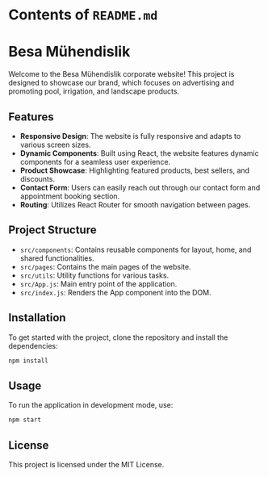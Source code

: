 # Contents of `README.md`

# Besa Mühendislik

Welcome to the Besa Mühendislik corporate website! This project is designed to showcase our brand, which focuses on advertising and promoting pool, irrigation, and landscape products.

## Features

- **Responsive Design**: The website is fully responsive and adapts to various screen sizes.
- **Dynamic Components**: Built using React, the website features dynamic components for a seamless user experience.
- **Product Showcase**: Highlighting featured products, best sellers, and discounts.
- **Contact Form**: Users can easily reach out through our contact form and appointment booking section.
- **Routing**: Utilizes React Router for smooth navigation between pages.

## Project Structure

- `src/components`: Contains reusable components for layout, home, and shared functionalities.
- `src/pages`: Contains the main pages of the website.
- `src/utils`: Utility functions for various tasks.
- `src/App.js`: Main entry point of the application.
- `src/index.js`: Renders the App component into the DOM.

## Installation

To get started with the project, clone the repository and install the dependencies:

```bash
npm install
```

## Usage

To run the application in development mode, use:

```bash
npm start
```

## License

This project is licensed under the MIT License.